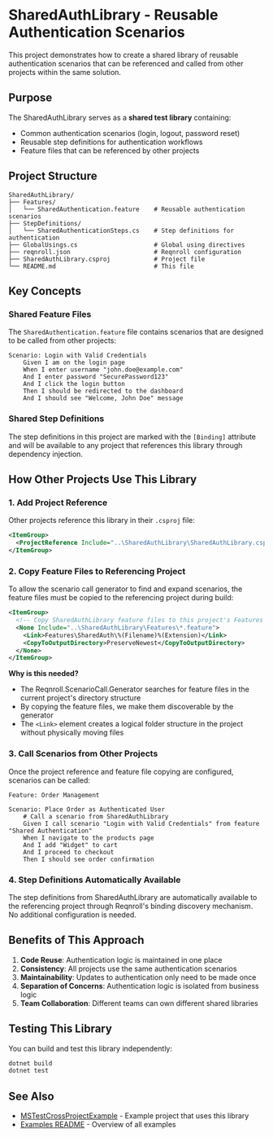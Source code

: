 # SharedAuthLibrary - Reusable Authentication Scenarios

This project demonstrates how to create a shared library of reusable authentication scenarios that can be referenced and called from other projects within the same solution.

## Purpose

The SharedAuthLibrary serves as a **shared test library** containing:
- Common authentication scenarios (login, logout, password reset)
- Reusable step definitions for authentication workflows
- Feature files that can be referenced by other projects

## Project Structure

```
SharedAuthLibrary/
├── Features/
│   └── SharedAuthentication.feature    # Reusable authentication scenarios
├── StepDefinitions/
│   └── SharedAuthenticationSteps.cs    # Step definitions for authentication
├── GlobalUsings.cs                     # Global using directives
├── reqnroll.json                       # Reqnroll configuration
├── SharedAuthLibrary.csproj            # Project file
└── README.md                           # This file
```

## Key Concepts

### Shared Feature Files

The `SharedAuthentication.feature` file contains scenarios that are designed to be called from other projects:

```gherkin
Scenario: Login with Valid Credentials
    Given I am on the login page
    When I enter username "john.doe@example.com"
    And I enter password "SecurePassword123"
    And I click the login button
    Then I should be redirected to the dashboard
    And I should see "Welcome, John Doe" message
```

### Shared Step Definitions

The step definitions in this project are marked with the `[Binding]` attribute and will be available to any project that references this library through dependency injection.

## How Other Projects Use This Library

### 1. Add Project Reference

Other projects reference this library in their `.csproj` file:

```xml
<ItemGroup>
  <ProjectReference Include="..\SharedAuthLibrary\SharedAuthLibrary.csproj" />
</ItemGroup>
```

### 2. Copy Feature Files to Referencing Project

To allow the scenario call generator to find and expand scenarios, the feature files must be copied to the referencing project during build:

```xml
<ItemGroup>
  <!-- Copy SharedAuthLibrary feature files to this project's Features directory -->
  <None Include="..\SharedAuthLibrary\Features\*.feature">
    <Link>Features\SharedAuth\%(Filename)%(Extension)</Link>
    <CopyToOutputDirectory>PreserveNewest</CopyToOutputDirectory>
  </None>
</ItemGroup>
```

**Why is this needed?**
- The Reqnroll.ScenarioCall.Generator searches for feature files in the current project's directory structure
- By copying the feature files, we make them discoverable by the generator
- The `<Link>` element creates a logical folder structure in the project without physically moving files

### 3. Call Scenarios from Other Projects

Once the project reference and feature file copying are configured, scenarios can be called:

```gherkin
Feature: Order Management
    
Scenario: Place Order as Authenticated User
    # Call a scenario from SharedAuthLibrary
    Given I call scenario "Login with Valid Credentials" from feature "Shared Authentication"
    When I navigate to the products page
    And I add "Widget" to cart
    And I proceed to checkout
    Then I should see order confirmation
```

### 4. Step Definitions Automatically Available

The step definitions from SharedAuthLibrary are automatically available to the referencing project through Reqnroll's binding discovery mechanism. No additional configuration is needed.

## Benefits of This Approach

1. **Code Reuse**: Authentication logic is maintained in one place
2. **Consistency**: All projects use the same authentication scenarios
3. **Maintainability**: Updates to authentication only need to be made once
4. **Separation of Concerns**: Authentication logic is isolated from business logic
5. **Team Collaboration**: Different teams can own different shared libraries

## Testing This Library

You can build and test this library independently:

```bash
dotnet build
dotnet test
```

## See Also

- [MSTestCrossProjectExample](../MSTestCrossProjectExample/README.md) - Example project that uses this library
- [Examples README](../README.md) - Overview of all examples
